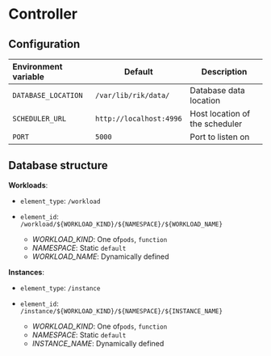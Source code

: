 # Controller

## Configuration

| Environment variable | Default                 | Description                    |
|:---------------------|-------------------------|--------------------------------|
| `DATABASE_LOCATION`  | `/var/lib/rik/data/`    | Database data location         |
| `SCHEDULER_URL`      | `http://localhost:4996` | Host location of the scheduler |
| `PORT`               | `5000`                  | Port to listen on              |


## Database structure

**Workloads**:

* `element_type`: `/workload`

* `element_id`: `/workload/${WORKLOAD_KIND}/${NAMESPACE}/${WORKLOAD_NAME}`
    * *WORKLOAD_KIND*: One of`pods`, `function`
    * *NAMESPACE*: Static `default`
    * *WORKLOAD_NAME*: Dynamically defined


**Instances**:

* `element_type`: `/instance`

* `element_id`: `/instance/${WORKLOAD_KIND}/${NAMESPACE}/${INSTANCE_NAME}`
    * *WORKLOAD_KIND*: One of`pods`, `function`
    * *NAMESPACE*: Static `default`
    * *INSTANCE_NAME*: Dynamically defined
